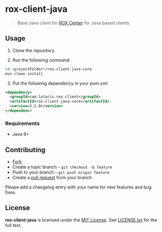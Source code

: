 # rox-client-java

> Base Java client for [ROX Center](https://github.com/lotaris/rox-center) for Java based clients.

## Usage

1. Clone the repository.

2. Run the following command

```bash
cd <projectFolder>/rox-client-java-core
mvn clean install
```

3. Put the following dependency in your pom.xml

```xml
<dependency>
  <groupId>com.lotaris.rox.client</groupId>
  <artifactId>rox-client-java-core</artifactId>
  <version>2.2.0</version>
</dependenc>
```

### Requirements

* Java 6+

## Contributing

* [Fork](https://help.github.com/articles/fork-a-repo)
* Create a topic branch - `git checkout -b feature`
* Push to your branch - `git push origin feature`
* Create a [pull request](http://help.github.com/pull-requests/) from your branch

Please add a changelog entry with your name for new features and bug fixes.

## License

**rox-client-java** is licensed under the [MIT License](http://opensource.org/licenses/MIT).
See [LICENSE.txt](LICENSE.txt) for the full text.
